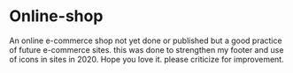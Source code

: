 # Online-shop
An online e-commerce shop not yet done or published but a good practice of future e-commerce sites.
this was done to strengthen my footer and use of icons in sites in 2020.
Hope you love it. please criticize for improvement.
